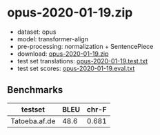 # opus-2020-01-19.zip

* dataset: opus
* model: transformer-align
* pre-processing: normalization + SentencePiece
* download: [opus-2020-01-19.zip](https://object.pouta.csc.fi/OPUS-MT-models/af-de/opus-2020-01-19.zip)
* test set translations: [opus-2020-01-19.test.txt](https://object.pouta.csc.fi/OPUS-MT-models/af-de/opus-2020-01-19.test.txt)
* test set scores: [opus-2020-01-19.eval.txt](https://object.pouta.csc.fi/OPUS-MT-models/af-de/opus-2020-01-19.eval.txt)

## Benchmarks

| testset               | BLEU  | chr-F |
|-----------------------|-------|-------|
| Tatoeba.af.de 	| 48.6 	| 0.681 |

